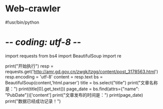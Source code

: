 # Web-crawler

#!usr/bin/python
# -*- coding: utf-8 -*-
import requests
from bs4 import BeautifulSoup
import re

print("开始执行")
resp = requests.get('http://amr.gd.gov.cn/zwgk/tzgg/content/post_3178563.html')
resp.encoding = 'utf-8'
content = resp.text
bs = BeautifulSoup(content,'html.parser')
title = bs.select("title")
print("文章名称是：")
print(title[0].get_text())
page_date = bs.find(attrs={"name": "PubDate"})['content']
print("文章发布的时间是：")
print(page_date)
print("数据已经成功记录！")
